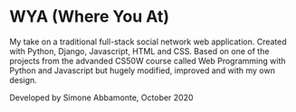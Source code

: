 # WYA (Where You At)

My take on a traditional full-stack social network web application. 
Created with Python, Django, Javascript, HTML and CSS.
Based on one of the projects from the advanded CS50W course called Web Programming with Python and Javascript but hugely modified, improved and with my own design.

Developed by Simone Abbamonte, October 2020
